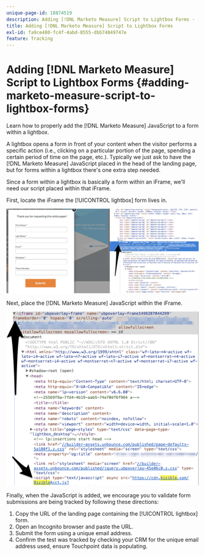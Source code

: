 ```yaml
---
unique-page-id: 18874519
description: Adding [!DNL Marketo Measure] Script to Lightbox Forms - [!DNL Marketo Measure] - Product Documentation
title: Adding [!DNL Marketo Measure] Script to Lightbox Forms
exl-id: fa9ce480-fc4f-4abd-8555-dbb74849747e
feature: Tracking
---
```

# Adding [!DNL Marketo Measure] Script to Lightbox Forms {#adding-marketo-measure-script-to-lightbox-forms}

Learn how to properly add the [!DNL Marketo Measure] JavaScript to a form within a lightbox.

A lightbox opens a form in front of your content when the visitor performs a specific action (i.e., clicking on a particular portion of the page, spending a certain period of time on the page, etc.). Typically we just ask to have the [!DNL Marketo Measure] JavaScript placed in the head of the landing page, but for forms within a lightbox there's one extra step needed.

Since a form within a lightbox is basically a form within an iFrame, we'll need our script placed within that iFrame.

First, locate the iFrame the [!UICONTROL lightbox] form lives in.

![](assets/1.png)

Next, place the [!DNL Marketo Measure] JavaScript within the iFrame.

![](assets/2.png)

Finally, when the JavaScript is added, we encourage you to validate form submissions are being tracked by following these directions:

1. Copy the URL of the landing page containing the [!UICONTROL lightbox] form.
1. Open an Incognito browser and paste the URL.
1. Submit the form using a unique email address.
1. Confirm the test was tracked by checking your CRM for the unique email address used, ensure Touchpoint data is populating.
